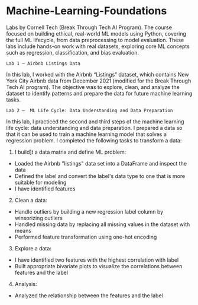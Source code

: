 # Machine-Learning-Foundations
Labs by Cornell Tech (Break Through Tech AI Program). The course focused on building ethical, real-world ML models using Python, covering the full ML lifecycle, from data preprocessing to model evaluation. These labs include hands-on work with real datasets, exploring core ML concepts such as regression, classification, and bias evaluation.

```
Lab 1 – Airbnb Listings Data
```
In this lab, I worked with the Airbnb “Listings” dataset, which contains New York City Airbnb data from December 2021 (modified for the Break Through Tech AI program).
The objective was to explore, clean, and analyze the dataset to identify patterns and prepare the data for future machine learning tasks.

```
Lab 2 –  ML Life Cycle: Data Understanding and Data Preparation
```
In this lab, I practiced the second and third steps of the machine learning life cycle: data understanding and data preparation. I prepared a data so that it can be used to train a machine learning model that solves a regression problem.
I completed the following tasks to transform a data:

1. I build]t a data matrix and define ML problem:
 - Loaded the Airbnb "listings" data set into a DataFrame and inspect the data
 - Defined the label and convert the label's data type to one that is more suitable for modeling
 - I have identified features
2. Clean a data:
 - Handle outliers by building a new regression label column by winsorizing outliers
 - Handled missing data by replacing all missing values in the dataset with means
 - Performed feature transformation using one-hot encoding
3. Explore a data:
 - I have identified two features with the highest correlation with label
 - Built appropriate bivariate plots to visualize the correlations between features and the label
4. Analysis:
 - Analyzed the relationship between the features and the label


